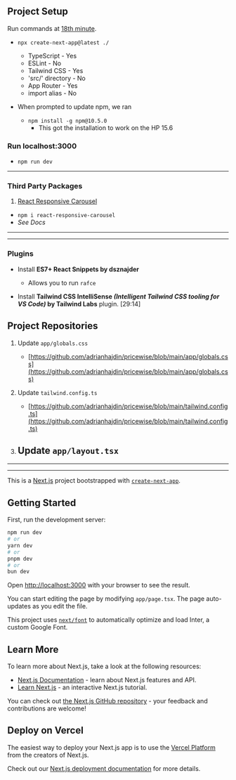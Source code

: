 ## Project Setup

Run commands at [18th minute](https://www.youtube.com/watch?v=lh9XVGv6BHs&t=1129s).

- `npx create-next-app@latest ./`

  - TypeScript - Yes
  - ESLint - No
  - Tailwind CSS - Yes
  - 'src/' directory - No
  - App Router - Yes
  - import alias - No

- When prompted to update npm, we ran
  - `npm install -g npm@10.5.0`
    - This got the installation to work on the HP 15.6

### Run localhost:3000

- `npm run dev`

---

### Third Party Packages

1. [React Responsive Carousel](https://www.npmjs.com/package/react-responsive-carousel)
  - `npm i react-responsive-carousel`
  - _See Docs_


---

---

### Plugins

- Install **ES7+ React Snippets by dsznajder**

  - Allows you to run `rafce`

- Install **Tailwind CSS IntelliSense _(Intelligent Tailwind CSS tooling for VS Code)_ by Tailwind Labs** plugin. [29:14]

## Project Repositories

1. Update `app/globals.css`

   - [https://github.com/adrianhajdin/pricewise/blob/main/app/globals.css](https://github.com/adrianhajdin/pricewise/blob/main/app/globals.css)

2. Update `tailwind.config.ts`

   - [https://github.com/adrianhajdin/pricewise/blob/main/tailwind.config.ts](https://github.com/adrianhajdin/pricewise/blob/main/tailwind.config.ts)

3. ## Update `app/layout.tsx`

---

---

This is a [Next.js](https://nextjs.org/) project bootstrapped with [`create-next-app`](https://github.com/vercel/next.js/tree/canary/packages/create-next-app).

## Getting Started

First, run the development server:

```bash
npm run dev
# or
yarn dev
# or
pnpm dev
# or
bun dev
```

Open [http://localhost:3000](http://localhost:3000) with your browser to see the result.

You can start editing the page by modifying `app/page.tsx`. The page auto-updates as you edit the file.

This project uses [`next/font`](https://nextjs.org/docs/basic-features/font-optimization) to automatically optimize and load Inter, a custom Google Font.

## Learn More

To learn more about Next.js, take a look at the following resources:

- [Next.js Documentation](https://nextjs.org/docs) - learn about Next.js features and API.
- [Learn Next.js](https://nextjs.org/learn) - an interactive Next.js tutorial.

You can check out [the Next.js GitHub repository](https://github.com/vercel/next.js/) - your feedback and contributions are welcome!

## Deploy on Vercel

The easiest way to deploy your Next.js app is to use the [Vercel Platform](https://vercel.com/new?utm_medium=default-template&filter=next.js&utm_source=create-next-app&utm_campaign=create-next-app-readme) from the creators of Next.js.

Check out our [Next.js deployment documentation](https://nextjs.org/docs/deployment) for more details.
